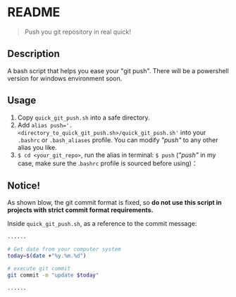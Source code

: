 # README

> Push you git repository in real quick!



## Description

A bash script that helps you ease your "git push". There will be a powershell version for windows environment soon. 


## Usage

1. Copy `quick_git_push.sh` into a safe directory.
2. Add `alias push='. <directory_to_quick_git_push.sh>/quick_git_push.sh'` into your `.bashrc` or `.bash_aliases` profile. You can modify *"push"* to any other alias you like.
3.  `$ cd <your_git_repo>`, run the alias in terminal: `$ push` (*"push"* in my case, make sure the .`bashrc` profile is sourced before using)：



## Notice!

As shown blow, the git commit format is fixed, so **do not use this script in projects with strict commit format requirements.**



Inside `quick_git_push.sh`, as a reference to the commit message:

```bash
......

# Get date from your computer system
today=$(date +"%y.%m.%d")

# execute git commit
git commit -m "update $today"

......
```

